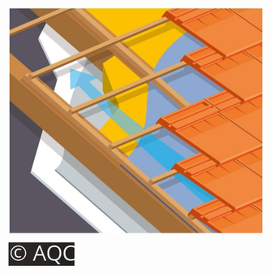 ![](<images/bonne pratique de conception pour les parois inclinées par rapport à la gestion de la vapeur d'eau - écran sous-toiture HPV/_page_0_Picture_0.jpeg>)

![](<images/bonne pratique de conception pour les parois inclinées par rapport à la gestion de la vapeur d'eau - écran sous-toiture HPV/_page_0_Picture_1.jpeg>)